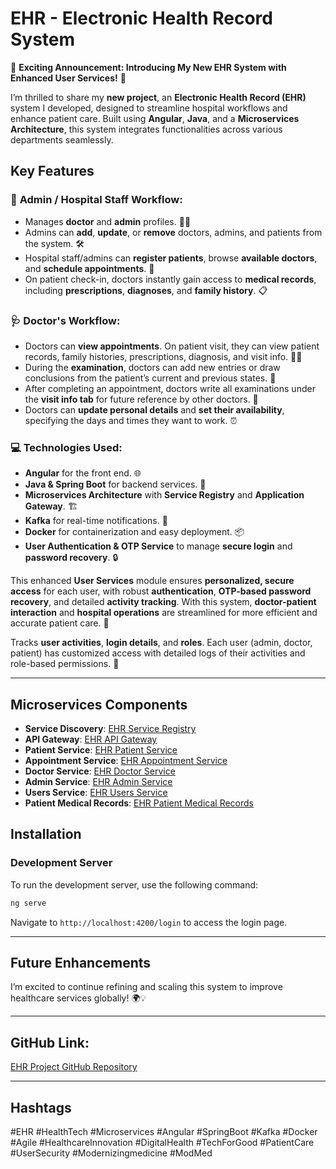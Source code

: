# EHR - Electronic Health Record System

🚀 **Exciting Announcement: Introducing My New EHR System with Enhanced User Services!** 🚀

I’m thrilled to share my **new project**, an **Electronic Health Record (EHR)** system I developed, designed to streamline hospital workflows and enhance patient care. Built using **Angular**, **Java**, and a **Microservices Architecture**, this system integrates functionalities across various departments seamlessly.

## Key Features

### 🏥 **Admin / Hospital Staff Workflow:**
- Manages **doctor** and **admin** profiles. 👨‍⚕️
- Admins can **add**, **update**, or **remove** doctors, admins, and patients from the system. 🛠️
- Hospital staff/admins can **register patients**, browse **available doctors**, and **schedule appointments**. 📅
- On patient check-in, doctors instantly gain access to **medical records**, including **prescriptions**, **diagnoses**, and **family history**. 📋

### 🩺 **Doctor's Workflow:**
- Doctors can **view appointments**. On patient visit, they can view patient records, family histories, prescriptions, diagnosis, and visit info. 👩‍🔬
- During the **examination**, doctors can add new entries or draw conclusions from the patient’s current and previous states. 📄
- After completing an appointment, doctors write all examinations under the **visit info tab** for future reference by other doctors. 🔎
- Doctors can **update personal details** and **set their availability**, specifying the days and times they want to work. ⏰

### 💻 **Technologies Used:**
- **Angular** for the front end. 🌐
- **Java & Spring Boot** for backend services. 🔧
- **Microservices Architecture** with **Service Registry** and **Application Gateway**. 🏗️
- **Kafka** for real-time notifications. 🔔
- **Docker** for containerization and easy deployment. 📦
- **User Authentication & OTP Service** to manage **secure login** and **password recovery**. 🔒

This enhanced **User Services** module ensures **personalized, secure access** for each user, with robust **authentication**, **OTP-based password recovery**, and detailed **activity tracking**. With this system, **doctor-patient interaction** and **hospital operations** are streamlined for more efficient and accurate patient care. 👏

Tracks **user activities**, **login details**, and **roles**. Each user (admin, doctor, patient) has customized access with detailed logs of their activities and role-based permissions. 📝

---

## Microservices Components

- **Service Discovery**: [EHR Service Registry](https://github.com/vamsijavvadi7/EHR-Service-Registry)
- **API Gateway**: [EHR API Gateway](https://github.com/vamsijavvadi7/EHR-Api-Gateway)
- **Patient Service**: [EHR Patient Service](https://github.com/vamsijavvadi7/EHR-PatientService)
- **Appointment Service**: [EHR Appointment Service](https://github.com/vamsijavvadi7/EHR-AppointmentService)
- **Doctor Service**: [EHR Doctor Service](https://github.com/vamsijavvadi7/EHR-DoctorService)
- **Admin Service**: [EHR Admin Service](https://github.com/vamsijavvadi7/EHR-AdminService)
- **Users Service**: [EHR Users Service](https://github.com/vamsijavvadi7/EHR-UsersService)
- **Patient Medical Records**: [EHR Patient Medical Records](https://github.com/vamsijavvadi7/EHR-PatientMedicalRecords)

## Installation

### Development Server

To run the development server, use the following command:

```bash
ng serve
```

Navigate to `http://localhost:4200/login` to access the login page.

---

## Future Enhancements

I’m excited to continue refining and scaling this system to improve healthcare services globally! 🌍💡

---

## GitHub Link:
[EHR Project GitHub Repository](https://lnkd.in/eCz_hYWn)

---

## Hashtags
#EHR #HealthTech #Microservices #Angular #SpringBoot #Kafka #Docker #Agile #HealthcareInnovation #DigitalHealth #TechForGood #PatientCare #UserSecurity #Modernizingmedicine #ModMed
